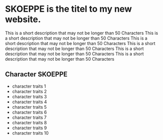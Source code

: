 # SKOEPPE is the titel to my new website.

This is a short description that may not be longer than 50 Characters This is a short description that may not be longer than 50 Characters
This is a short description that may not be longer than 50 Characters This is a short description that may not be longer than 50 Characters
This is a short description that may not be longer than 50 Characters This is a short description that may not be longer than 50 Characters

## Character SKOEPPE
* character traits 1
* character traits 2
* character traits 3
* character traits 4
* character traits 5
* character traits 6
* character traits 7
* character traits 8
* character traits 9
* character traits 10
